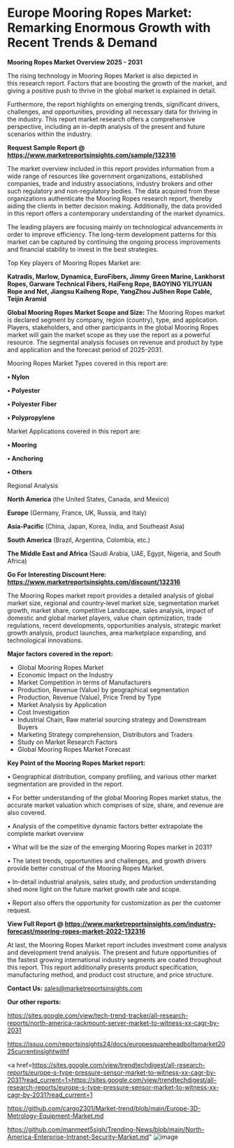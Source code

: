 # Europe Mooring Ropes Market: Remarking Enormous Growth with Recent Trends & Demand

<Strong> Mooring Ropes Market Overview 2025 - 2031</strong>

The rising technology in Mooring Ropes Market is also depicted in this research report. Factors that are boosting the growth of the market, and giving a positive push to thrive in the global market is explained in detail.

Furthermore, the report highlights on emerging trends, significant drivers, challenges, and opportunities, providing all necessary data for thriving in the industry. This report market research offers a comprehensive perspective, including an in-depth analysis of the present and future scenarios within the industry.

<strong>Request Sample Report @ <a href=https://www.marketreportsinsights.com/sample/132316>https://www.marketreportsinsights.com/sample/132316</a></strong>

The market overview included in this report provides information from a wide range of resources like government organizations, established companies, trade and industry associations, industry brokers and other such regulatory and non-regulatory bodies. The data acquired from these organizations authenticate the Mooring Ropes research report, thereby aiding the clients in better decision making. Additionally, the data provided in this report offers a contemporary understanding of the market dynamics.

The leading players are focusing mainly on technological advancements in order to improve efficiency. The long-term development patterns for this market can be captured by continuing the ongoing process improvements and financial stability to invest in the best strategies.

Top Key players of Mooring Ropes Market are:

<strong>Katradis, Marlow, Dynamica, EuroFibers, Jimmy Green Marine, Lankhorst Ropes, Garware Technical Fibers, HaiFeng Rope, BAOYING YILIYUAN Rope and Net, Jiangsu Kaiheng Rope, YangZhou JuShen Rope Cable, Teijin Aramid</strong>

<strong><b>Global Mooring Ropes Market Scope and Size:</b></strong>
The Mooring Ropes market is declared segment by company, region (country), type, and application. Players, stakeholders, and other participants in the global Mooring Ropes market will gain the market scope as they use the report as a powerful resource. The segmental analysis focuses on revenue and product by type and application and the forecast period of 2025-2031.

Mooring Ropes Market Types covered in this report are:

<strong>• Nylon

• Polyester

• Polyester Fiber

• Polypropylene</strong>

Market Applications covered in this report are:

<strong>• Mooring

• Anchoring

• Others</strong> 

Regional Analysis

<strong>North America</strong> (the United States, Canada, and Mexico)

<strong>Europe</strong> (Germany, France, UK, Russia, and Italy)

<strong>Asia-Pacific</strong> (China, Japan, Korea, India, and Southeast Asia)

<strong>South America</strong> (Brazil, Argentina, Colombia, etc.)

<strong>The Middle East and Africa</strong> (Saudi Arabia, UAE, Egypt, Nigeria, and South Africa)

<strong>Go For Interesting Discount Here: <a href=https://www.marketreportsinsights.com/discount/132316>https://www.marketreportsinsights.com/discount/132316</a></strong>

The Mooring Ropes market report provides a detailed analysis of global market size, regional and country-level market size, segmentation market growth, market share, competitive Landscape, sales analysis, impact of domestic and global market players, value chain optimization, trade regulations, recent developments, opportunities analysis, strategic market growth analysis, product launches, area marketplace expanding, and technological innovations.

<strong><b>Major factors covered in the report:</b></strong>
<ul>
  <li>Global Mooring Ropes Market </li>
  <li>Economic Impact on the Industry</li>
  <li>Market Competition in terms of Manufacturers</li>
  <li>Production, Revenue (Value) by geographical segmentation</li>
  <li>Production, Revenue (Value), Price Trend by Type</li>
  <li>Market Analysis by Application</li>
  <li>Cost Investigation</li>
  <li>Industrial Chain, Raw material sourcing strategy and Downstream Buyers</li>
  <li>Marketing Strategy comprehension, Distributors and Traders</li>
  <li>Study on Market Research Factors</li>
  <li>Global Mooring Ropes Market Forecast</li>
</ul>

<strong><b>Key Point of the Mooring Ropes Market report:</b></strong>

• Geographical distribution, company profiling, and various other market segmentation are provided in the report.

• For better understanding of the global Mooring Ropes market status, the accurate market valuation which comprises of size, share, and revenue are also covered.

• Analysis of the competitive dynamic factors better extrapolate the complete market overview

• What will be the size of the emerging Mooring Ropes market in 2031?

• The latest trends, opportunities and challenges, and growth drivers provide better construal of the Mooring Ropes Market.

• In-detail industrial analysis, sales study, and production understanding shed more light on the future market growth rate and scope.

• Report also offers the opportunity for customization as per the customer request.

<strong><b>View Full Report @ <a href=https://www.marketreportsinsights.com/industry-forecast/mooring-ropes-market-2022-132316>https://www.marketreportsinsights.com/industry-forecast/mooring-ropes-market-2022-132316</a></b></strong>


At last, the Mooring Ropes Market report includes investment come analysis and development trend analysis. The present and future opportunities of the fastest growing international industry segments are coated throughout this report. This report additionally presents product specification, manufacturing method, and product cost structure, and price structure.

<strong>Contact Us:</strong>
sales@marketreportsinsights.com

<strong>Our other reports:</strong>

<a href=https://sites.google.com/view/tech-trend-tracker/all-research-reports/north-america-rackmount-server-market-to-witness-xx-cagr-by-2031>https://sites.google.com/view/tech-trend-tracker/all-research-reports/north-america-rackmount-server-market-to-witness-xx-cagr-by-2031</a>

<a href=https://issuu.com/reportsinsights24/docs/europesquareheadboltsmarket2025currentinsightwithf>https://issuu.com/reportsinsights24/docs/europesquareheadboltsmarket2025currentinsightwithf</a>

<a href=https://sites.google.com/view/trendtechdigest/all-research-reports/europe-s-type-pressure-sensor-market-to-witness-xx-cagr-by-2031?read_current=1>https://sites.google.com/view/trendtechdigest/all-research-reports/europe-s-type-pressure-sensor-market-to-witness-xx-cagr-by-2031?read_current=1</a>

<a href=https://github.com/cargo2301/Market-trend/blob/main/Europe-3D-Metrology-Equipment-Market.md>https://github.com/cargo2301/Market-trend/blob/main/Europe-3D-Metrology-Equipment-Market.md</a>

<a href=https://github.com/manmeet5sigh/Trending-News/blob/main/North-America-Enterprise-Intranet-Security-Market.md>https://github.com/manmeet5sigh/Trending-News/blob/main/North-America-Enterprise-Intranet-Security-Market.md</a>"
![image](https://github.com/user-attachments/assets/8e9e01aa-7f89-41b1-80b6-3ca5aa46d2dc)
